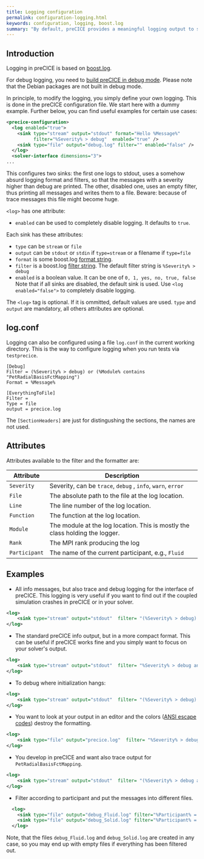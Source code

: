 ```yaml
---
title: Logging configuration
permalink: configuration-logging.html
keywords: configuration, logging, boost.log
summary: "By default, preCICE provides a meaningful logging output to stdout. In case you want to modify the default logging, this page describes how to do this."
---
```


## Introduction

Logging in preCICE is based on [boost.log](http://www.boost.org/doc/libs/release/libs/log/doc/html/index.html).

For debug logging, you need to [build preCICE in debug mode](installation-source-configuration.html). Please note that the Debian packages are not built in debug mode.

In principle, to modify the logging, you simply define your own logging. This is done in the preCICE configuration file. We start here with a dummy example. Further below, you can find useful examples for certain use cases:

```xml
<precice-configuration>
  <log enabled="true">
    <sink type="stream" output="stdout" format="Hello %Message%" 
          filter="%Severity% > debug"  enabled="true" />
    <sink type="file" output="debug.log" filter="" enabled="false" />
  </log>
  <solver-interface dimensions="3">
... 
```

This configures two sinks: the first one logs to stdout, uses a somehow absurd logging format and filters, so that the messages with a severity higher than debug are printed. The other, disabled one, uses an empty filter, thus printing all messages and writes them to a file. Beware: because of trace messages this file might become huge.

`<log>` has one attribute:

* `enabled` can be used to completely disable logging. It defaults to `true`.

Each sink has these attributes:

* `type` can be `stream` or `file`
* `output` can be `stdout` or `stdin` if `type=stream` or a filename if `type=file`
* `format` is some boost.log [format string](http://www.boost.org/doc/libs/release/libs/log/doc/html/log/detailed/utilities.html#log.detailed.utilities.setup.filter_formatter).
* `filter` is a boost.log [filter string](http://www.boost.org/doc/libs/release/libs/log/doc/html/log/detailed/utilities.html#log.detailed.utilities.setup.filter_formatter). The default filter string is `%Severity% > debug`
* `enabled` is a boolean value. It can be one of `0, 1, yes, no, true, false` Note that if all sinks are disabled, the default sink is used. Use `<log enabled="false">` to completely disable logging.

The `<log>` tag is optional. If it is ommitted, default values are used.
`type` and `output` are mandatory, all others attributes are optional.

## log.conf

Logging can also be configured using a file `log.conf` in the current working directory. This is the way to configure logging when you run tests via `testprecice`.

```text
[Debug]
Filter = (%Severity% > debug) or (%Module% contains "PetRadialBasisFctMapping")
Format = %Message%

[EverythingToFile]
Filter = 
Type = file
output = precice.log
```

The `[SectionHeaders]` are just for distingushing the sections, the names are not used.

## Attributes

Attributes available to the filter and the formatter are:

Attribute |  Description
--- | ---
`Severity` | Severity, can be `trace`, `debug` , `info`, `warn`, `error`
`File` | The absolute path to the file at the log location.
`Line` | The line number of the log location.
`Function` | The function at the log location.
`Module` | The module at the log location. This is mostly the class holding the logger.
`Rank` | The MPI rank producing the log
`Participant` | The name of the current participant, e.g., `Fluid`

## Examples

* All info messages, but also trace and debug logging for the interface of preCICE. This logging is very useful if you want to find out if the coupled simulation crashes in preCICE or in your solver.

```xml
<log>
    <sink type="stream" output="stdout"  filter= "(%Severity% > debug) or (%Severity% >= trace and %Module% contains SolverInterfaceImpl)"  enabled="true" />   
</log> 
```

* The standard preCICE info output, but in a more compact format. This can be useful if preCICE works fine and you simply want to focus on your solver's output.

```xml
<log>
    <sink type="stream" output="stdout"  filter= "%Severity% > debug and %Rank% = 0" format="preCICE: %ColorizedSeverity% %Message%" enabled="true" />  
</log> 
```

* To debug where initialization hangs:

```xml
<log>
    <sink type="stream" output="stdout"  filter= "(%Severity% > debug) or (%Severity% >= debug and %Module% contains SolverInterfaceImpl) or (%Severity% >= debug and %Module% contains partition) or (%Severity% >= debug and %Module% contains PointToPointCommunication)"  enabled="true" /> 
</log> 
```

* You want to look at your output in an editor and the colors ([ANSI escape codes](https://en.wikipedia.org/wiki/ANSI_escape_code)) destroy the formatting.

```xml
<log>
    <sink type="file" output="precice.log"  filter= "%Severity% > debug and %Rank% = 0" format="(%Rank%) [%Module%]:%Line% in %Function%: %Severity% %Message%" enabled="true" />   
</log> 
```

* You develop in preCICE and want also trace output for `PetRadialBasisFctMapping`.

```xml
<log>
    <sink type="stream" output="stdout"  filter= "(%Severity% > debug and %Rank% = 0) or (%Severity% >= trace and %Module% contains PetRadialBasisFctMapping)" enabled="true" />    
</log> 
```

* Filter according to participant and put the messages into different files.

```xml
  <log>
    <sink type="file" output="debug_Fluid.log" filter="%Participant% = Fluid" />
    <sink type="file" output="debug_Solid.log" filter="%Participant% = Solid" />
  </log>
```

Note, that the files `debug_Fluid.log` and `debug_Solid.log` are created in any case, so you may end up with empty files if everything has been filtered out.
